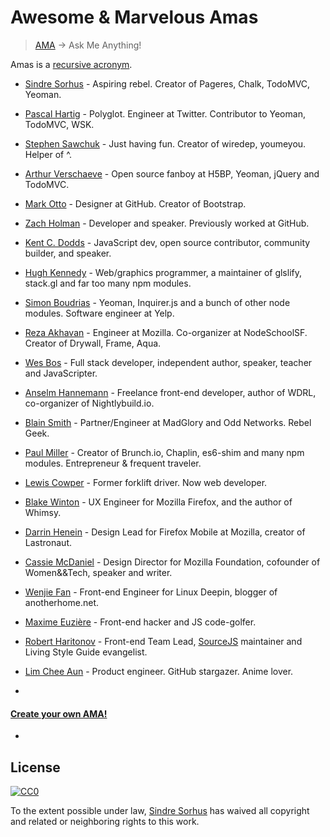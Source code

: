 # Awesome & Marvelous Amas

> [AMA](https://en.wikipedia.org/wiki/Reddit#IAmA_and_AMA) → Ask Me Anything!

Amas is a [recursive acronym](https://en.wikipedia.org/wiki/Recursive_acronym).

- [Sindre Sorhus](https://github.com/sindresorhus/ama) - Aspiring rebel. Creator of Pageres, Chalk, TodoMVC, Yeoman.
- [Pascal Hartig](https://github.com/passy/ama) - Polyglot. Engineer at Twitter. Contributor to Yeoman, TodoMVC, WSK.
- [Stephen Sawchuk](https://github.com/stephenplusplus/ama) - Just having fun. Creator of wiredep, youmeyou. Helper of ^.
- [Arthur Verschaeve](https://github.com/arthurvr/ama) - Open source fanboy at H5BP, Yeoman, jQuery and TodoMVC.
- [Mark Otto](https://github.com/mdo/ama) - Designer at GitHub. Creator of Bootstrap.
- [Zach Holman](https://github.com/holman/feedback) - Developer and speaker. Previously worked at GitHub.
- [Kent C. Dodds](https://github.com/kentcdodds/ama) - JavaScript dev, open source contributor, community builder, and speaker.
- [Hugh Kennedy](https://github.com/hughsk/ama) - Web/graphics programmer, a maintainer of glslify, stack.gl and far too many npm modules.
- [Simon Boudrias](https://github.com/SBoudrias/ama) - Yeoman, Inquirer.js and a bunch of other node modules. Software engineer at Yelp.
- [Reza Akhavan](https://github.com/jedireza/ama) - Engineer at Mozilla. Co-organizer at NodeSchoolSF. Creator of Drywall, Frame, Aqua.
- [Wes Bos](https://github.com/wesbos/ama) - Full stack developer, independent author, speaker, teacher and JavaScripter.
- [Anselm Hannemann](https://github.com/anselmh/AMA) - Freelance front-end developer, author of WDRL, co-organizer of Nightlybuild.io.
- [Blain Smith](https://github.com/blainsmith/ama) - Partner/Engineer at MadGlory and Odd Networks. Rebel Geek.
- [Paul Miller](https://github.com/paulmillr/ama) - Creator of Brunch.io, Chaplin, es6-shim and many npm modules. Entrepreneur & frequent traveler.
- [Lewis Cowper](https://github.com/lewiscowper/ama) - Former forklift driver. Now web developer.
- [Blake Winton](https://github.com/bwinton/ama) - UX Engineer for Mozilla Firefox, and the author of Whimsy.
- [Darrin Henein](https://github.com/darrinhenein/ama) - Design Lead for Firefox Mobile at Mozilla, creator of Lastronaut.
- [Cassie McDaniel](https://github.com/cassiemc/ama) - Design Director for Mozilla Foundation, cofounder of Women&&Tech, speaker and writer.
- [Wenjie Fan](https://github.com/DIYgod/ama) - Front-end Engineer for Linux Deepin, blogger of anotherhome.net.
- [Maxime Euzière](https://github.com/xem/ama) - Front-end hacker and JS code-golfer.
- [Robert Haritonov](https://github.com/operatino/ama) - Front-end Team Lead, [SourceJS](http://sourcejs.com) maintainer and Living Style Guide evangelist.
- [Lim Chee Aun](https://github.com/cheeaun/ama) - Product engineer. GitHub stargazer. Anime lover.


-

#### [Create your own AMA!](create-ama.md)

-


## License

[![CC0](http://i.creativecommons.org/p/zero/1.0/88x31.png)](http://creativecommons.org/publicdomain/zero/1.0/)

To the extent possible under law, [Sindre Sorhus](http://sindresorhus.com) has waived all copyright and related or neighboring rights to this work.
